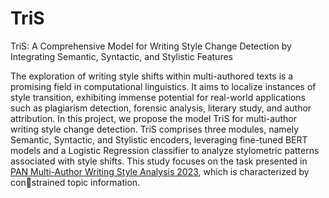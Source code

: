 # TriS
TriS: A Comprehensive Model for Writing Style Change Detection by Integrating Semantic, Syntactic, and Stylistic Features

The exploration of writing style shifts within multi-authored texts is a promising field in computational linguistics. It aims to localize instances of style transition, exhibiting immense potential for real-world applications such as plagiarism detection, forensic analysis, literary study, and author attribution. In this project, we propose the model TriS for multi-author writing style change detection. TriS comprises three modules, namely Semantic, Syntactic, and Stylistic encoders, leveraging fine-tuned BERT models and a Logistic Regression classifier to analyze stylometric patterns associated with style shifts. This study focuses on the task presented in [PAN Multi-Author Writing Style Analysis 2023](https://pan.webis.de/clef23/pan23-web/style-change-detection.html), which is characterized by constrained topic information.

